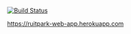 [![Build Status](https://travis-ci.org/Aljasones/web-app.svg?branch=master)](https://travis-ci.org/Aljasones/web-app)

https://ruitpark-web-app.herokuapp.com